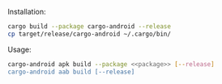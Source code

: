 Installation: 
```bash
cargo build --package cargo-android --release
cp target/release/cargo-android ~/.cargo/bin/
```

Usage:
```bash
cargo-android apk build --package <<package>> [--release]
cargo-android aab build [--release]
```